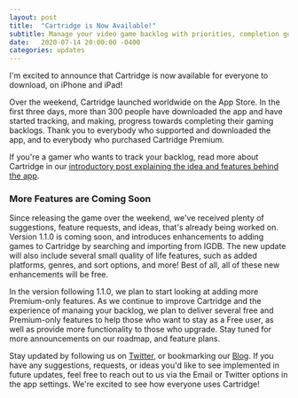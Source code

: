 ```yaml
---
layout: post
title:  "Cartridge is Now Available!"
subtitle: Manage your video game backlog with priorities, completion goals, and more!
date:   2020-07-14 20:00:00 -0400
categories: updates
---
```


I'm excited to announce that Cartridge is now available for everyone to download, on iPhone and iPad!

Over the weekend, Cartridge launched worldwide on the App Store. In the first three days, more than 300 people have downloaded the app and have started tracking, and making, progress towards completing their gaming backlogs. Thank you to everybody who supported and downloaded the app, and to everybody who purchased Cartridge Premium.

If you're a gamer who wants to track your backlog, read more about Cartridge in our [introductory post explaining the idea and features behind the app]().


### More Features are Coming Soon

Since releasing the game over the weekend, we've received plenty of suggestions, feature requests, and ideas, that's already being worked on. Version 1.1.0 is coming soon, and introduces enhancements to adding games to Cartridge by searching and importing from IGDB. The new update will also include several small quality of life features, such as added platforms, genres, and sort options, and more! Best of all, all of these new enhancements will be free.

In the version following 1.1.0, we plan to start looking at adding more Premium-only features. As we continue to improve Cartridge and the experience of manaing your backlog, we plan to deliver several free and Premium-only features to help those who want to stay as a Free user, as well as provide more functionality to those who upgrade. Stay tuned for more announcements on our roadmap, and feature plans.

Stay updated by following us on [Twitter](https://twitter.com/PixelatedWorks), or bookmarking our [Blog](https://pixelatedcontroller.com/blog). If you have any suggestions, requests, or ideas you'd like to see implemented in future updates, feel free to reach out to us via the Email or Twitter options in the app settings. We're excited to see how everyone uses Cartridge!
